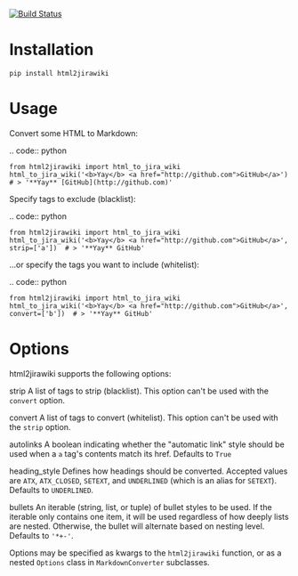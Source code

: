 

[![Build Status](https://travis-ci.org/vikramarsid/html2jirawiki.svg?branch=master)](https://travis-ci.org/vikramarsid/html2jirawiki)


Installation
============

``pip install html2jirawiki``


Usage
=====

Convert some HTML to Markdown:

.. code:: python

    from html2jirawiki import html_to_jira_wiki
    html_to_jira_wiki('<b>Yay</b> <a href="http://github.com">GitHub</a>')  # > '**Yay** [GitHub](http://github.com)'

Specify tags to exclude (blacklist):

.. code:: python

    from html2jirawiki import html_to_jira_wiki
    html_to_jira_wiki('<b>Yay</b> <a href="http://github.com">GitHub</a>', strip=['a'])  # > '**Yay** GitHub'

\...or specify the tags you want to include (whitelist):

.. code:: python

    from html2jirawiki import html_to_jira_wiki
    html_to_jira_wiki('<b>Yay</b> <a href="http://github.com">GitHub</a>', convert=['b'])  # > '**Yay** GitHub'


Options
=======

html2jirawiki supports the following options:

strip
  A list of tags to strip (blacklist). This option can't be used with the
  ``convert`` option.

convert
  A list of tags to convert (whitelist). This option can't be used with the
  ``strip`` option.

autolinks
  A boolean indicating whether the "automatic link" style should be used when
  a ``a`` tag's contents match its href. Defaults to ``True``

heading_style
  Defines how headings should be converted. Accepted values are ``ATX``,
  ``ATX_CLOSED``, ``SETEXT``, and ``UNDERLINED`` (which is an alias for
  ``SETEXT``). Defaults to ``UNDERLINED``.

bullets
  An iterable (string, list, or tuple) of bullet styles to be used. If the
  iterable only contains one item, it will be used regardless of how deeply
  lists are nested. Otherwise, the bullet will alternate based on nesting
  level. Defaults to ``'*+-'``.

Options may be specified as kwargs to the ``html2jirawiki`` function, or as a
nested ``Options`` class in ``MarkdownConverter`` subclasses.